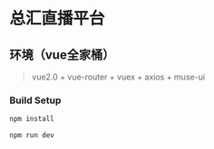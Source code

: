 # 总汇直播平台


## 环境（vue全家桶）
> vue2.0 + vue-router + vuex + axios + muse-ui 

### Build Setup

``` bash
npm install

npm run dev
